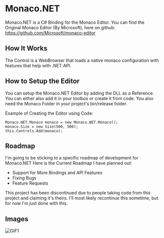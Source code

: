 # Monaco.NET
Monaco.NET is a C# Binding for the Monaco Editor.
You can find the Original Monaco Editor (By Microsoft), here on github: https://github.com/Microsoft/monaco-editor

## How It Works
The Control is a WebBrowser that loads a native monaco configuration with features that help with .NET API.

## How to Setup the Editor
You can setup the Monaco.NET Editor by adding the DLL as a Reference.
You can either also add it in your toolbox or create it from code.
You also need the Monaco Folder in your project's bin/release folder.

Example of Creating the Editor using Code:
```CSharp
Monaco.NET.Monaco monaco = new Monaco.NET.Monaco();
monaco.Size = new Size(500, 500);
this.Controls.Add(monaco);
```

## Roadmap
I'm going to be sticking to a specific roadmap of development for Monaco.NET
Here is the Current Roadmap I have planned out:
  - Support for More Bindings and API Features
  - Fixing Bugs
  - Feature Requests
  
This project has been discontinued due to people taking code from this project and claiming it's theirs.
I'll most likely recontinue this sometime, but for now I'm just done with this.

## Images
![GIF1](https://i.imgur.com/ED8wFzC.gif)
